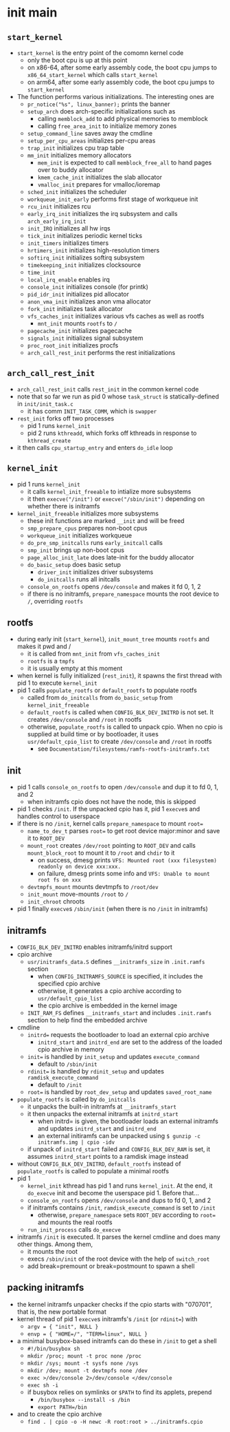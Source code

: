 init main
=========

## `start_kernel`

- `start_kernel` is the entry point of the comomn kernel code
  - only the boot cpu is up at this point
  - on x86-64, after some early assembly code, the boot cpu jumps to
    `x86_64_start_kernel` which calls `start_kernel`
  - on arm64, after some early assembly code, the boot cpu jumps to
    `start_kernel`
- The function performs various initializations.  The interesting ones are
  - `pr_notice("%s", linux_banner);` prints the banner
  - `setup_arch` does arch-specific initializations such as
    - calling `memblock_add` to add physical memories to memblock
    - calling `free_area_init` to initialize memory zones
  - `setup_command_line` saves away the cmdline
  - `setup_per_cpu_areas` initializes per-cpu areas
  - `trap_init` initializes cpu trap table
  - `mm_init` initializes memory allocators
    - `mem_init` is expected to call `memblock_free_all` to hand pages over to
      buddy allocator
    - `kmem_cache_init` initializes the slab allocator
    - `vmalloc_init` prepares for vmalloc/ioremap
  - `sched_init` initializes the scheduler
  - `workqueue_init_early` performs first stage of workqueue init
  - `rcu_init` initializes rcu
  - `early_irq_init` initializes the irq subsystem and calls
    `arch_early_irq_init`
  - `init_IRQ` initializes all hw irqs
  - `tick_init` initializes periodic kernel ticks
  - `init_timers` initializes timers
  - `hrtimers_init` initializes high-resolution timers
  - `softirq_init` initializes softirq subsystem
  - `timekeeping_init` initializes clocksource
  - `time_init`
  - `local_irq_enable` enables irq
  - `console_init` initializes console (for printk)
  - `pid_idr_init` initializes pid allocator
  - `anon_vma_init` initializes anon vma allocator
  - `fork_init` initializes task allocator
  - `vfs_caches_init` initializes various vfs caches as well as rootfs
    - `mnt_init` mounts `rootfs` to `/`
  - `pagecache_init` initializes pagecache
  - `signals_init` initializes signal subsystem
  - `proc_root_init` initializes procfs
  - `arch_call_rest_init` performs the rest initializations

## `arch_call_rest_init`

- `arch_call_rest_init` calls `rest_init` in the common kernel code
- note that so far we run as pid 0 whose `task_struct` is statically-defined
  in `init/init_task.c`
  - it has comm `INIT_TASK_COMM`, which is `swapper`
- `rest_init` forks off two processes
  - pid 1 runs `kernel_init`
  - pid 2 runs `kthreadd`, which forks off kthreads in response to
    `kthread_create`
- it then calls `cpu_startup_entry` and enters `do_idle` loop

## `kernel_init`

- pid 1 runs `kernel_init`
  - it calls `kernel_init_freeable` to intialize more subsystems
  - it then `execve("/init")` or `execve("/sbin/init")` depending on whether
    there is initramfs
- `kernel_init_freeable` initializes more subsystems
  - these init functions are marked `__init` and will be freed
  - `smp_prepare_cpus` prepares non-boot cpus
  - `workqueue_init` initializes workqueue
  - `do_pre_smp_initcalls` runs `early_initcall` calls
  - `smp_init` brings up non-boot cpus
  - `page_alloc_init_late` does late-init for the buddy allocator
  - `do_basic_setup` does basic setup
    - `driver_init` initializes driver subsystems
    - `do_initcalls` runs all initcalls
  - `console_on_rootfs` opens `/dev/console` and makes it fd 0, 1, 2
  - if there is no initramfs, `prepare_namespace` mounts the root device to
    `/`, overriding `rootfs`

## rootfs

- during early init (`start_kernel`), `init_mount_tree` mounts `rootfs` and
  makes it pwd and /
  - it is called from `mnt_init` from `vfs_caches_init`
  - `rootfs` is a `tmpfs`
  - it is usually empty at this moment
- when kernel is fully initialized (`rest_init`), it spawns the first thread
  with pid 1 to execute `kernel_init`
- pid 1 calls `populate_rootfs` or `default_rootfs` to populate rootfs
  - called from `do_initcalls` from `do_basic_setup` from
    `kernel_init_freeable`
  - `default_rootfs` is called when `CONFIG_BLK_DEV_INITRD` is not set.  It
    creates `/dev/console` and `/root` in rootfs
  - otherwise, `populate_rootfs` is called to unpack cpio.  When no cpio is
    supplied at build time or by bootloader, it uses `usr/default_cpio_list`
    to create `/dev/console` and `/root` in rootfs
    - see `Documentation/filesystems/ramfs-rootfs-initramfs.txt`

## init

- pid 1 calls `console_on_rootfs` to open `/dev/console` and dup it to fd 0,
  1, and 2
  - when initramfs cpio does not have the node, this is skipped
- pid 1 checks `/init`.  If the unpacked cpio has it, pid 1 `execve`s and
  handles control to userspace
- if there is no `/init`, kernel calls `prepare_namespace` to mount `root=`
  - `name_to_dev_t` parses `root=` to get root device major:minor and save it
    to `ROOT_DEV`
  - `mount_root` creates `/dev/root` pointing to `ROOT_DEV` and calls
    `mount_block_root` to mount it to `/root` and `chdir` to it
    - on success, dmesg prints `VFS: Mounted root (xxx filesystem) readonly on device xxx:xxx.`
    - on failure, dmesg prints some info and `VFS: Unable to mount root fs on xxx`
  - `devtmpfs_mount` mounts devtmpfs to `/root/dev`
  - `init_mount` move-mounts `/root` to `/`
  - `init_chroot` chroots
- pid 1 finally `execve`s `/sbin/init` (when there is no `/init` in initramfs)

## initramfs

- `CONFIG_BLK_DEV_INITRD` enables initramfs/initrd support
- cpio archive
  - `usr/initramfs_data.S` defines `__initramfs_size` in `.init.ramfs` section
    - when `CONFIG_INITRAMFS_SOURCE` is specified, it includes the specified
      cpio archive
    - otherwise, it generates a cpio archive according to
      `usr/default_cpio_list`
    - the cpio archive is embedded in the kernel image
  - `INIT_RAM_FS` defines `__initramfs_start` and includes `.init.ramfs` section
    to help find the embedded archive
- cmdline
  - `initrd=` requests the bootloader to load an external cpio archive
    - `initrd_start` and `initrd_end` are set to the address of the loaded
      cpio archive in memory
  - `init=` is handled by `init_setup` and updates `execute_command`
    - default to `/sbin/init`
  - `rdinit=` is handled by `rdinit_setup` and updates `ramdisk_execute_command`
    - default to `/init`
  - `root=` is handled by `root_dev_setup` and updates `saved_root_name`
- `populate_rootfs` is called by `do_initcalls`
  - it unpacks the built-in initramfs at `__initramfs_start`
  - it then unpacks the external initramfs at `initrd_start`
    - when initrd= is given, the bootloader loads an external initramfs and
      updates `initrd_start` and `initrd_end`
    - an external initiramfs can be unpacked using
      `$ gunzip -c initramfs.img | cpio -idv`
  - if unpack of `initrd_start` failed and `CONFIG_BLK_DEV_RAM` is set, it
    assumes `initrd_start` points to a ramdisk image instead
- without `CONFIG_BLK_DEV_INITRD`, `default_rootfs` instead of
  `populate_rootfs` is called to populate a minimal rootfs
- pid 1
  - `kernel_init` kthread has pid 1 and runs `kernel_init`.  At the end, it
    `do_execve` init and become the userspace pid 1.  Before that...
  - `console_on_rootfs` opens `/dev/console` and dups to fd 0, 1, and 2
  - if initramfs contains `/init`,  `ramdisk_execute_command` is set to `/init`
    - otherwise, `prepare_namespace` sets `ROOT_DEV` according to `root=` and
      mounts the real rootfs
  - `run_init_process` calls `do_execve`
- initramfs `/init` is executed.  It parses the kernel cmdline and does many
  other things.  Among them,
  - it mounts the root
  - execs `/sbin/init` of the root device with the help of `switch_root`
  - add break=premount or break=postmount to spawn a shell

## packing initramfs

- the kernel initramfs unpacker checks if the cpio starts with "070701", that
  is, the new portable format
- kernel thread of pid 1 `execve`s initramfs's `/init` (or `rdinit=`) with
  - `argv = { "init", NULL }`
  - `envp = { "HOME=/", "TERM=linux", NULL }`
- a minimal busybox-based initramfs can do these in `/init` to get a shell
  - `#!/bin/busybox sh`
  - `mkdir /proc; mount -t proc none /proc`
  - `mkdir /sys; mount -t sysfs none /sys`
  - `mkdir /dev; mount -t devtmpfs none /dev`
  - `exec >/dev/console 2>/dev/console </dev/console`
  - `exec sh -i`
  - if busybox relies on symlinks or `$PATH` to find its applets, prepend
    - `/bin/busybox --install -s /bin`
    - `export PATH=/bin`
- and to create the cpio archive
  - `find . | cpio -o -H newc -R root:root > ../initramfs.cpio`
